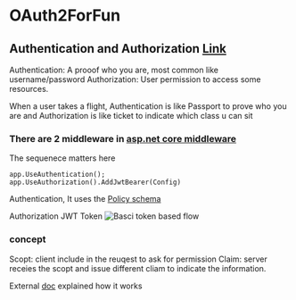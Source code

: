 # OAuth2ForFun



## Authentication and Authorization [Link](https://www.okta.com/identity-101/authentication-vs-authorization/)
Authentication: A prooof who you are, most common like username/password
Authorization: User permission to access some resources. 

When a user takes a flight, Authentication is like Passport to prove who you are and Authorization is like ticket to indicate which class u can sit


### There are 2 middleware in [asp.net core middleware](https://docs.microsoft.com/en-us/aspnet/core/fundamentals/middleware/?view=aspnetcore-6.0)
The sequenece matters here
```
app.UseAuthentication();
app.UseAuthorization().AddJwtBearer(Config)
```

Authentication,
It uses the [Policy schema](https://docs.microsoft.com/en-us/aspnet/core/security/authentication/policyschemes?view=aspnetcore-6.0)


Authorization
JWT Token 
![Basci token based flow](https://user-images.githubusercontent.com/5093598/140633499-5addcedc-144a-4ae4-9d96-7b1919ff9921.png)




### concept
Scopt: client include in the reuqest to ask for permission
Claim: server receies the scopt and issue different cliam to indicate the information. 


External [doc](https://www.linkedin.com/pulse/api-security-part-3-design-oauth-scopes-claims-based-neeli/) explained how it works
